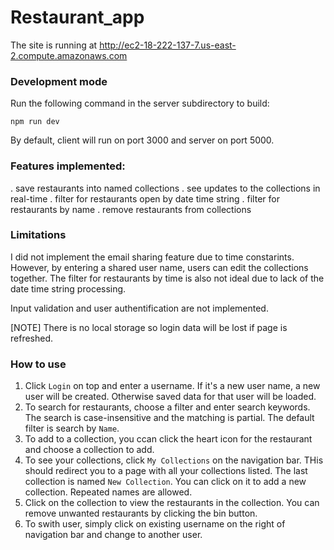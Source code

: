 # Restaurant_app

The site is running at http://ec2-18-222-137-7.us-east-2.compute.amazonaws.com

### Development mode

Run the following command in the server subdirectory to build:

```
npm run dev
```

By default, client will run on port 3000 and server on port 5000.

### Features implemented:

. save restaurants into named collections
. see updates to the collections in real-time
. filter for restaurants open by date time string
. filter for restaurants by name
. remove restaurants from collections

### Limitations

I did not implement the email sharing feature due to time constarints. However, by entering a shared user name, users can edit the collections together. The filter for restaurants by time is also not ideal due to lack of the date time string processing.

Input validation and user authentification are not implemented.

[NOTE] There is no local storage so login data will be lost if page is refreshed.

### How to use

1. Click `Login` on top and enter a username. If it's a new user name, a new user will be created. Otherwise saved data for that user will be loaded.
2. To search for restaurants, choose a filter and enter search keywords. The search is case-insensitive and the matching is partial. The default filter is search by `Name`.
3. To add to a collection, you ccan click the heart icon for the restaurant and choose a collection to add.
4. To see your collections, click `My Collections` on the navigation bar. THis should redirect you to a page with all your collections listed. The last collection is named `New Collection`. You can click on it to add a new collection. Repeated names are allowed.
5. Click on the collection to view the restaurants in the collection. You can remove unwanted restaurants by clicking the bin button.
6. To swith user, simply click on existing username on the right of navigation bar and change to another user.
